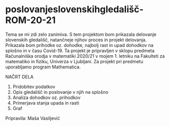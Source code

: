 # poslovanjeslovenskihgledališč-ROM-20-21


Tema se mi zdi zelo zanimiva. S tem projektom bom prikazala delovanje slovenskih gledališč, natančneje njihov proces in projekt delovanja. Prikazala bom prihodke oz. dohodke, najbolj rast in upad dohodkov na splošno in v času Covid-19. Ta projekt je pripravljen v sklopu predmeta Računalniška orodja v matematiki 2020/21 v mojem 1. letniku na Fakulteti za matematiko in fiziku, Univerza v Ljubljani. Za projekt pri predmetu uporabljamo program Mathematica.

NAČRT DELA
1. Pridobitev podatkov
2. Opis gledališč in poslovanje v njih na splošno
3. Analiza dohodkov oz. prihodkov
4. Primerjava stanja upada in rasti
5. Graf

Pripravila: Maša Vasiljević
